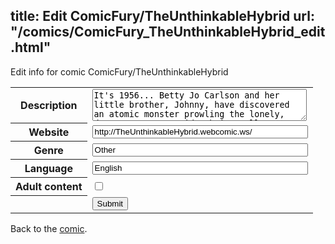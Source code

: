 title: Edit ComicFury/TheUnthinkableHybrid
url: "/comics/ComicFury_TheUnthinkableHybrid_edit.html"
---
Edit info for comic ComicFury/TheUnthinkableHybrid

<form name="comic" action="http://gaepostmail.appspot.com/comic/" method="post">
<table class="comicinfo">
<tr>
<th>Description</th><td><textarea name="description" cols="40" rows="3">It's 1956... Betty Jo Carlson and her little brother, Johnny, have discovered an atomic monster prowling the lonely, desert canyon outside their small, California town. Along with their friends, Skip Walters, and the curmudgeonly Professor Willoughby, Jo and Johnny try to keep the monster out of trouble while weathering the suspicions and prejudices of Cold War America.</textarea></td>
</tr>
<tr>
<th>Website</th><td><input type="text" name="url" value="http://TheUnthinkableHybrid.webcomic.ws/" size="40"/></td>
</tr>
<tr>
<th>Genre</th><td><input type="text" name="genre" value="Other" size="40"/></td>
</tr>
<tr>
<th>Language</th><td><input type="text" name="language" value="English" size="40"/></td>
</tr>
<tr>
<th>Adult content</th><td><input type="checkbox" name="adult" value="adult" /></td>
</tr>
<tr>
<th></th><td>
<input type="hidden" name="comic" value="ComicFury_TheUnthinkableHybrid" />
<input type="submit" name="submit" value="Submit" />
</td>
</tr>
</table>
</form>

Back to the [comic](ComicFury_TheUnthinkableHybrid.html).
